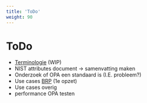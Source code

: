 ```yaml
---
title: 'ToDo'
weight: 90
---
```


# ToDo

- [Terminologie](/docs/5.architectuur/resources/terminologie) (WIP)
- NIST attributes document -> samenvatting maken
- Onderzoek of OPA een standaard is (I.E. probleem?)
- Use cases [BRP](/docs/5.architectuur/usecases/brp) (1e opzet)
- Use cases overig
- performance OPA testen
